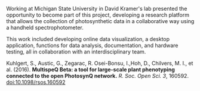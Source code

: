 Working at Michigan State University in David Kramer's lab presented the opportunity to become part of this project, developing a research platform that allows the collection of photosynthetic data in a collaborative way using a handheld spectrophotometer.

This work included developing online data visualization, a desktop application, functions for data analysis, documentation, and hardware testing, all in collaboration with an interdisciplinary team.

Kuhlgert, S., Austic, G., Zegarac, R. Osei-Bonsu, I.,Hoh, D., Chilvers, M. I., et al. (2016). **MultispeQ Beta: a tool for large-scale plant phenotyping connected to the open PhotosynQ network.** *R. Soc. Open Sci. 3*, 160592. [doi:10.1098/rsos.160592](https://doi.org/10.1098/rsos.160592)
